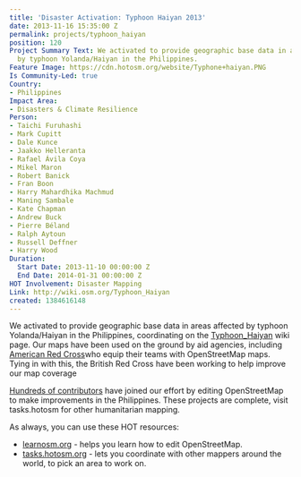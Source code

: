 ```yaml
---
title: 'Disaster Activation: Typhoon Haiyan 2013'
date: 2013-11-16 15:35:00 Z
permalink: projects/typhoon_haiyan
position: 120
Project Summary Text: We activated to provide geographic base data in areas affected
  by typhoon Yolanda/Haiyan in the Philippines.
Feature Image: https://cdn.hotosm.org/website/Typhone+haiyan.PNG
Is Community-Led: true
Country:
- Philippines
Impact Area:
- Disasters & Climate Resilience
Person:
- Taichi Furuhashi
- Mark Cupitt
- Dale Kunce
- Jaakko Helleranta
- Rafael Ávila Coya
- Mikel Maron
- Robert Banick
- Fran Boon
- Harry Mahardhika Machmud
- Maning Sambale
- Kate Chapman
- Andrew Buck
- Pierre Béland
- Ralph Aytoun
- Russell Deffner
- Harry Wood
Duration:
  Start Date: 2013-11-10 00:00:00 Z
  End Date: 2014-01-31 00:00:00 Z
HOT Involvement: Disaster Mapping
Link: http://wiki.osm.org/Typhoon_Haiyan
created: 1384616148
---
```


<p>We activated to provide geographic base data in areas affected by typhoon Yolanda/Haiyan in the Philippines, coordinating on the <a href="http://wiki.osm.org/Typhoon_Haiyan">Typhoon_Haiyan</a> wiki page. Our maps have been used on the ground by aid agencies, including <a href="http://www.redcross.org/what-we-do/international-services">American Red Cross</a>who equip their teams with OpenStreetMap maps. Tying in with this, the British Red Cross have been working to help improve our map coverage</p><p><a href="http://resultmaps.neis-one.org/osm-typhoon-haiyan-2013-contributors">Hundreds of contributors</a> have joined our effort by editing OpenStreetMap to make improvements in the Philippines. These projects are complete, visit tasks.hotosm for other humanitarian mapping.</p><p>As always, you can use these HOT resources:</p><ul><li><a href="http://learnosm.org">learnosm.org</a> - helps you learn how to edit OpenStreetMap.</li><li><a href="http://tasks.hotosm.org">tasks.hotosm.org</a> - lets you coordinate with other mappers around the world, to pick an area to work on.</li></ul>